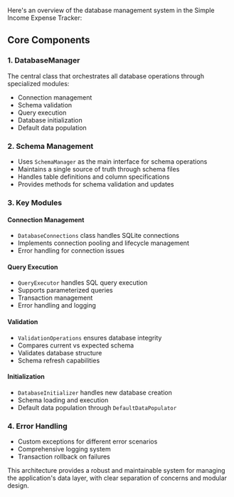 Here's an overview of the database management system in the Simple Income Expense Tracker:

## Core Components

### 1. DatabaseManager
The central class that orchestrates all database operations through specialized modules:
- Connection management
- Schema validation
- Query execution
- Database initialization
- Default data population

### 2. Schema Management
- Uses `SchemaManager` as the main interface for schema operations
- Maintains a single source of truth through schema files
- Handles table definitions and column specifications
- Provides methods for schema validation and updates

### 3. Key Modules

#### Connection Management
- `DatabaseConnections` class handles SQLite connections
- Implements connection pooling and lifecycle management
- Error handling for connection issues

#### Query Execution
- `QueryExecutor` handles SQL query execution
- Supports parameterized queries
- Transaction management
- Error handling and logging

#### Validation
- `ValidationOperations` ensures database integrity
- Compares current vs expected schema
- Validates database structure
- Schema refresh capabilities

#### Initialization
- `DatabaseInitializer` handles new database creation
- Schema loading and execution
- Default data population through `DefaultDataPopulator`

### 4. Error Handling
- Custom exceptions for different error scenarios
- Comprehensive logging system
- Transaction rollback on failures

This architecture provides a robust and maintainable system for managing the application's data layer, with clear separation of concerns and modular design.